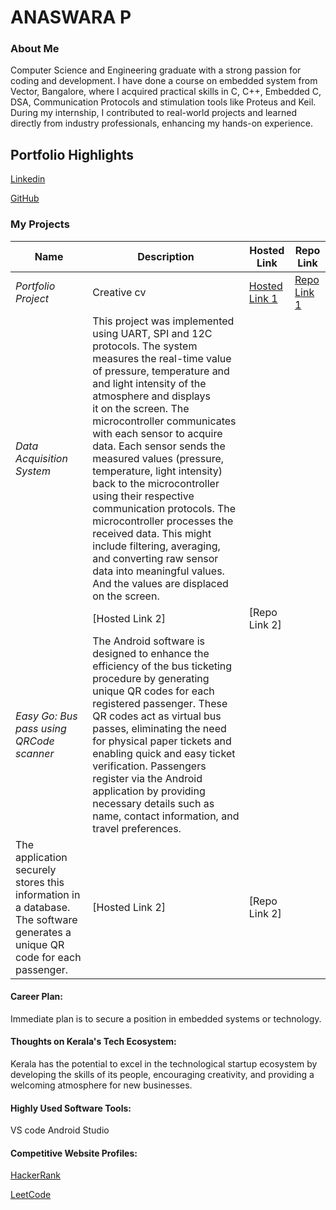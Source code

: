 # ANASWARA P

### About Me
Computer Science and Engineering graduate with a strong passion for coding and development. I have done a course on embedded system from Vector, Bangalore, where I acquired practical skills in C, C++, Embedded C, DSA, Communication Protocols and stimulation tools like  Proteus and Keil. During my internship, I contributed to real-world projects and learned directly from industry professionals, enhancing my hands-on experience.


## Portfolio Highlights
[Linkedin](https://www.linkedin.com/in/anaswara-p-728892215/)

[GitHub](https://github.com/Anaswaraaa)



### My Projects

| Name                | Description                                                               | Hosted Link                              | Repo Link                                                      |
|---------------------|---------------------------------------------------------------------------|------------------------------------------|----------------------------------------------------------------|
| *Portfolio Project*  | Creative cv                                             | [Hosted Link 1](https://akhilababu0.github.io/Portfolio/)    | [Repo Link 1](https://github.com/akhilababu0/Portfolio)             |
| *Data Acquisition System*  |This project was implemented using UART, SPI and 12C protocols. The system measures the real-time value of pressure, temperature and and light intensity of the atmosphere and displays it on the screen. The microcontroller communicates with each sensor to acquire data. Each sensor sends the measured values (pressure, temperature, light intensity) back to the microcontroller using their respective communication protocols. The microcontroller processes the received data. This might include filtering, averaging, and converting raw sensor data into meaningful values. And the values are displaced on the screen.
                                            | [Hosted Link 2]    | [Repo Link 2]           |
| *Easy Go: Bus pass using QRCode scanner*  | The Android software is designed to enhance the efficiency of the bus ticketing procedure by generating unique QR codes for each registered passenger. These QR codes act as virtual bus passes, eliminating the need for physical paper tickets and enabling quick and easy ticket verification. Passengers register via the Android application by providing necessary details such as name, contact information, and travel preferences.
The application securely stores this information in a database. The software generates a unique QR code for each passenger.     |  [Hosted Link 2]|    [Repo Link 2]


#### Career Plan:
Immediate plan is to secure a position in embedded systems or technology.


#### Thoughts on Kerala's Tech Ecosystem:

Kerala has the potential to excel in the technological startup ecosystem by developing the skills of its people, encouraging creativity, and providing a welcoming atmosphere for new businesses.

#### Highly Used Software Tools:

VS code
Android Studio

#### Competitive Website Profiles:

[HackerRank](https://www.hackerrank.com/profile/anaswaraaa)

[LeetCode](https://leetcode.com/u/anaswaraaa/)
